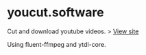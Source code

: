 # youcut.software
Cut and download youtube videos. > [View site](youcut.software)

Using fluent-ffmpeg and ytdl-core.
